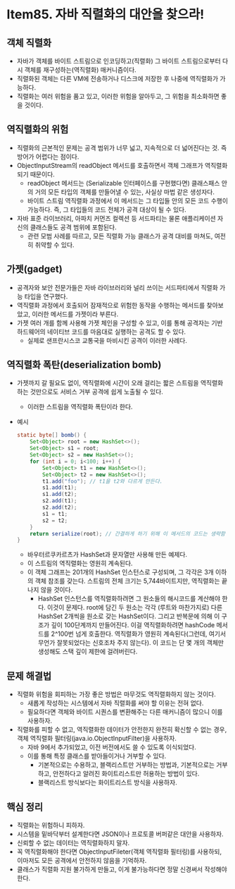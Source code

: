 # Item85. 자바 직렬화의 대안을 찾으라!

## 객체 직렬화

- 자바가 객체를 바이트 스트림으로 인코딩하고(직렬화) 그 바이트 스트림으로부터 다시 객체를 재구성하는(역직렬화) 매커니즘이다.
- 직렬화된 객체는 다른 VM에 전송하거나 디스크에 저장한 후 나중에 역직렬화가 가능하다.
- 직렬화는 여러 위험을 품고 있고, 이러한 위험을 알아두고, 그 위험을 최소화하면 좋을 것이다.





## 역직렬화의 위험

- 직렬화의 근본적인 문제는 공격 범위가 너무 넓고, 지속적으로 더 넓어진다는 것. 즉 방어가 어렵다는 점이다.
- ObjectInputStream의 readObject 메서드를 호출하면서 객체 그래프가 역직렬화되기 때문이다.
  - readObject 메서드는 (Serializable 인터페이스를 구현했다면) 클래스패스 안의 거의 모든 타입의 객체를 만들어낼 수 있는, 사실상 마법 같은 생성자다.
  - 바이트 스트림 역직렬화 과정에서 이 메서드는 그 타입들 안의 모든 코드 수행이 가능하다. 즉, 그 타입들의 코드 전체가 공격 대상이 될 수 있다.
- 자바 표준 라이브러리, 아파치 커먼즈 컬렉션 등 서드파티는 물론 애플리케이션 자신의 클래스들도 공격 범위에 포함된다.
  - 관련 모범 사례를 따르고, 모든 직렬화 가능 클래스가 공격 대비를 마쳐도, 여전히 취약할 수 있다.





## 가젯(gadget)

- 공격자와 보안 전문가들은 자바 라이브러리와 널리 쓰이는 서드파티에서 직렬화 가능 타입을 연구했다. 
- 역직렬화 과정에서 호출되어 잠재적으로 위험한 동작을 수행하는 메서드를 찾아보았고, 이러한 메서드를 가젯이라 부른다.
- 가젯 여러 개를 함께 사용해 가젯 체인을 구성할 수 있고, 이를 통해 공격자는 기반 하드웨어의 네이티브 코드를 마음대로 실행하는 공격도 할 수 있다.
  - 실제로 샌프란시스코 교통국을 마비시킨 공격이 이러한 사례다.





## 역직렬화 폭탄(deserialization bomb)

- 가젯까지 갈 필요도 없이, 역직렬화에 시간이 오래 걸리는 짧은 스트림을 역직렬화하는 것만으로도 서비스 거부 공격에 쉽게 노출될 수 있다.

  - 이러한 스트림을 역직렬화 폭탄이라 한다.

- 예시

  ~~~java
  static byte[] bomb() {
      Set<Object> root = new HashSet<>();
      Set<Object> s1 = root;
      Set<Object> s2 = new HashSet<>();
      for (int i = 0; i<100; i++) {
          Set<Object> t1 = new HashSet<>();
          Set<Object> t2 = new HashSet<>();
          t1.add("foo"); // t1을 t2와 다르게 만든다.
          s1.add(t1);
          s1.add(t2);
          s2.add(t1);
          s2.add(t2);
          s1 = t1;
          s2 = t2;
      }
      return serialize(root); // 간결하게 하기 위해 이 메서드의 코드는 생략함
  }
  ~~~

  - 바우터르쿠카르츠가 HashSet과 문자열만 사용해 만든 예제다.
  - 이 스트림의 역직렬화는 영원히 계속된다.
  - 이 객체 그래프는 201개의 HashSet 인스턴스로 구성되며, 그 각각은 3개 이하의 객체 참조를 갖는다. 스트림의 전체 크기는 5,744바이트지만, 역직렬화는 끝나지 않을 것이다. 
    - HashSet 인스턴스를 역직렬화하려면 그 원소들의 해시코드를 계산해야 한다. 이것이 문제다. root에 담긴 두 원소는 각각 (루트와 마찬가지로) 다른 HashSet 2개씩을 원소로 갖는 HashSet이다. 그리고 반복문에 의해 이 구조가 깊이 100단계까지 만들어진다. 이걸 역직렬화하려면 hashCode 메서드를 2^100번 넘게 호출한다. 역직렬화가 영원히 계속된다(그런데, 여기서 무언가 잘못되었다는 신호조차 주지 않는다). 이 코드는 단 몇 개의 객체만 생성해도 스택 깊이 제한에 걸려버린다.





## 문제 해결법

- 직렬화 위험을 회피하는 가장 좋은 방법은 마무것도 역직렬화하지 않는 것이다.
  - 새롭게 작성하는 시스템에서 자바 직렬화를 써야 할 이유는 전혀 없다.
  - 필요하다면 객체와 바이트 시퀀스를 변환해주는 다른 매커니즘이 많으니 이를 사용하자.
- 직렬화를 피할 수 없고, 역직렬화한 데이터가 안전한지 완전히 확신할 수 없는 경우, 객체 역직렬화 필터링(java.io.ObjectInputFilter)을 사용하자.
  - 자바 9에서 추가되었고, 이전 버전에서도 쓸 수 있도록 이식되었다.
  - 이를 통해 특정 클래스를 받아들이거나 거부할 수 있다.
    - 기본적으로는 수용하고, 블랙리스트만 거부하는 방법과, 기본적으로는 거부하고, 안전하다고 알려진 화이트리스트만 허용하는 방법이 있다.
    - 블랙리스트 방식보다는 화이트리스트 방식을 사용하자.





## 핵심 정리

- 직렬화는 위험하니 피하자.
- 시스템을 밑바닥부터 설계한다면 JSON이나 프로토콜 버퍼같은 대안을 사용하자.
- 신뢰할 수 없는 데이터는 역직렬화하지 말자.
- 꼭 역직렬화해야 한다면 ObjectInputFileter(객체 역직렬화 필터링)를 사용하되, 이마저도 모든 공격에서 안전하지 않음을 기억하자.
- 클래스가 직렬화 지원 불가하게 만들고, 이게 불가능하다면 정말 신경써서 작성해야 한다.

